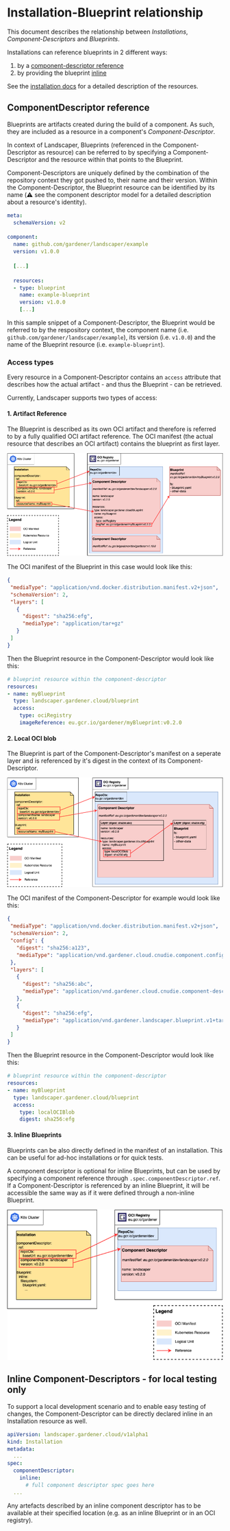 # Installation-Blueprint relationship

This document describes the relationship between _Installations_, _Component-Descriptors_ and _Blueprints_.

Installations can reference blueprints in 2 different ways:

1. by a [component-descriptor reference](#componentdescriptor-reference)
2. by providing the blueprint [inline](#inline)

See the [installation docs](../usage/Installations.md#blueprint) for a detailed description of the resources.

## ComponentDescriptor reference

Blueprints are artifacts created during the build of a component. As such, they are included as a resource in a component's _Component-Descriptor_. 

In context of Landscaper, Blueprints (referenced in the Component-Descriptor as resource) can be referred to by specifying a Component-Descriptor and the resource within that points to the Blueprint.

Component-Descriptors are uniquely defined by the combination of the repository context they got pushed to, their name and their version. Within the Component-Descriptor, the Blueprint resource can be identified by its name (:warning: see the component descriptor model for a detailed description about a resource's identity).

```yaml
meta:
  schemaVersion: v2

component:
  name: github.com/gardener/landscaper/example
  version: v1.0.0

  [...]

  resources:
  - type: blueprint
    name: example-blueprint
    version: v1.0.0
    [...]
```

In this sample snippet of a Component-Descriptor, the Blueprint would be referred to by the respository context, the component name (i.e. `github.com/gardener/landscaper/example`), its version (i.e. `v1.0.0`) and the name of the Blueprint resource (i.e. `example-blueprint`).

### Access types

Every resource in a Component-Descriptor contains an `access` attribute that describes how the actual artifact - and thus the Blueprint - can be retrieved.

Currently, Landscaper supports two types of access:

#### 1. Artifact Reference

The Blueprint is described as its own OCI artifact and therefore is referred to by a fully qualified OCI artifact reference. The OCI manifest (the actual resource that describes an OCI artifact) contains the blueprint as first layer.

![blueprint artifact reference](../images/compdesc-blueprint-ref-relationship.png)

The OCI manifest of the Blueprint in this case would look like this:

```json
{
 "mediaType": "application/vnd.docker.distribution.manifest.v2+json",
 "schemaVersion": 2,
 "layers": [
   {
     "digest": "sha256:efg",
     "mediaType": "application/tar+gz"
   }
 ]
}
```

Then the Blueprint resource in the Component-Descriptor would look like this:

```yaml
# blueprint resource within the component-descriptor
resources:
- name: myBlueprint
  type: landscaper.gardener.cloud/blueprint
  access:
    type: ociRegistry
    imageReference: eu.gcr.io/gardener/myBlueprint:v0.2.0
```

#### 2. Local OCI blob

The Blueprint is part of the Component-Descriptor's manifest on a seperate layer and is referenced by it's digest in the context of its Component-Descriptor.

![blueprint local reference](../images/comdesc-blueprint-ref-local.png)

The OCI manifest of the Component-Descriptor for example would look like this:

```json
{
 "mediaType": "application/vnd.docker.distribution.manifest.v2+json",
 "schemaVersion": 2,
 "config": {
   "digest": "sha256:a123",
   "mediaType": "application/vnd.gardener.cloud.cnudie.component.config.v1+json"
 },
 "layers": [
   {
     "digest": "sha256:abc",
     "mediaType": "application/vnd.gardener.cloud.cnudie.component-descriptor.v2+json"
   },
   {
     "digest": "sha256:efg",
     "mediaType": "application/vnd.gardener.landscaper.blueprint.v1+tar+gzip"
   }
 ]
}
```

Then the Blueprint resource in the Component-Descriptor would look like this:

```yaml
# blueprint resource within the component-descriptor
resources:
- name: myBlueprint
  type: landscaper.gardener.cloud/blueprint
  access:
    type: localOCIBlob
    digest: sha256:efg
```

#### 3. Inline Blueprints

Blueprints can be also directly defined in the manifest of an installation. This can be useful for ad-hoc installations or for quick tests.

A component descriptor is optional for inline Blueprints, but can be used by specifying a component reference through `.spec.componentDescriptor.ref`. If a Component-Descriptor is referenced by an inline Blueprint, it will be  accessible the same way as if it were defined through a non-inline Blueprint.

![blueprint inline](../images/compdesc-blueprint-inline-relationship.png)

## Inline Component-Descriptors - for local testing only

To support a local development scenario and to enable easy testing of changes, the Component-Descriptor can be directly declared inline in an Installation resource as well.

```yaml
apiVersion: landscaper.gardener.cloud/v1alpha1
kind: Installation
metadata:
  ...
spec:
  componentDescriptor:
    inline:
      # full component descriptor spec goes here
  ...
```

Any artefacts described by an inline component descriptor has to be available at their specified location (e.g. as an inline Blueprint or in an OCI registry).
